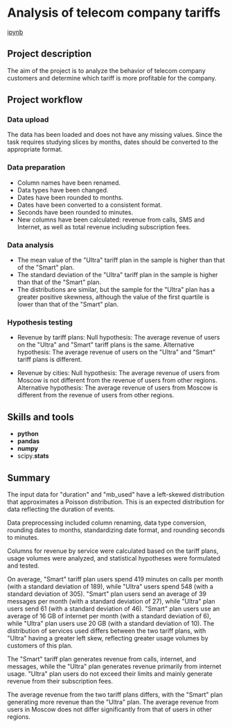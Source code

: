 # Analysis of telecom company tariffs

[ipynb](https://github.com/mvs834/Yandex.Practicum/blob/3aa4bea6c1e42ac87a4f471651cbefc30ebf6d9f/DA%2004%20Telecom%20tariff%20analysis/Telecom_tariff_analysis.ipynb)

## Project description

The aim of the project is to analyze the behavior of telecom company customers and determine which tariff is more profitable for the company.

## Project workflow
### Data upload

The data has been loaded and does not have any missing values. Since the task requires studying slices by months, dates should be converted to the appropriate format.

### Data preparation
- Column names have been renamed.
- Data types have been changed.
- Dates have been rounded to months.
- Dates have been converted to a consistent format.
- Seconds have been rounded to minutes.
- New columns have been calculated: revenue from calls, SMS and Internet, as well as total revenue including subscription fees.

### Data analysis
- The mean value of the "Ultra" tariff plan in the sample is higher than that of the "Smart" plan.
- The standard deviation of the "Ultra" tariff plan in the sample is higher than that of the "Smart" plan.
- The distributions are similar, but the sample for the "Ultra" plan has a greater positive skewness, although the value of the first quartile is lower than that of the "Smart" plan.

### Hypothesis testing

- Revenue by tariff plans:
Null hypothesis: The average revenue of users on the "Ultra" and "Smart" tariff plans is the same.
Alternative hypothesis: The average revenue of users on the "Ultra" and "Smart" tariff plans is different.

- Revenue by cities:
Null hypothesis: The average revenue of users from Moscow is not different from the revenue of users from other regions.
Alternative hypothesis: The average revenue of users from Moscow is different from the revenue of users from other regions.

## Skills and tools

- **python**
- **pandas**
- **numpy**
- scipy.**stats**



## Summary

The input data for "duration" and "mb_used" have a left-skewed distribution that approximates a Poisson distribution. This is an expected distribution for data reflecting the duration of events.

Data preprocessing included column renaming, data type conversion, rounding dates to months, standardizing date format, and rounding seconds to minutes.

Columns for revenue by service were calculated based on the tariff plans, usage volumes were analyzed, and statistical hypotheses were formulated and tested.

On average, "Smart" tariff plan users spend 419 minutes on calls per month (with a standard deviation of 189), while "Ultra" users spend 548 (with a standard deviation of 305). "Smart" plan users send an average of 39 messages per month (with a standard deviation of 27), while "Ultra" plan users send 61 (with a standard deviation of 46). "Smart" plan users use an average of 16 GB of internet per month (with a standard deviation of 6), while "Ultra" plan users use 20 GB (with a standard deviation of 10). The distribution of services used differs between the two tariff plans, with "Ultra" having a greater left skew, reflecting greater usage volumes by customers of this plan.

The "Smart" tariff plan generates revenue from calls, internet, and messages, while the "Ultra" plan generates revenue primarily from internet usage. "Ultra" plan users do not exceed their limits and mainly generate revenue from their subscription fees.

The average revenue from the two tariff plans differs, with the "Smart" plan generating more revenue than the "Ultra" plan. The average revenue from users in Moscow does not differ significantly from that of users in other regions.